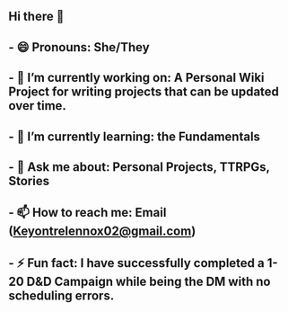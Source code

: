 ## Hi there 👋

## - 😄 Pronouns: She/They
## - 🔭 I’m currently working on: A Personal Wiki Project for writing projects that can be updated over time.
## - 🌱 I’m currently learning:  the Fundamentals
## - 💬 Ask me about:  Personal Projects, TTRPGs, Stories
## - 📫 How to reach me: Email (Keyontrelennox02@gmail.com)
## - ⚡ Fun fact: I have successfully completed a 1-20 D&D Campaign while being the DM with no scheduling errors. 

<!--
**key-mystic/key-mystic** is a ✨ _special_ ✨ repository because its `README.md` (this file) appears on your GitHub profile.

Here are some ideas to get you started:

## - 😄 Pronouns: ... She/They
## - 🔭 I’m currently working on ... A Personal Wiki Project for writing projects that can be updated over time.
## - 🌱 I’m currently learning ... the Fundamentals
## - 💬 Ask me about ... Personal Projects, TTRPGs, Stories
## - 📫 How to reach me: ... Email (Keyontrelennox02@gmail.com)
## - ⚡ Fun fact: ... I have successfully completed a Level 1-20 D&D Campaign while being the DM with no scheduling errors. 
-->
